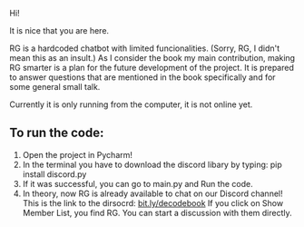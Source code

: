 Hi! 

It is nice that you are here.

RG is a hardcoded chatbot with limited funcionalities. (Sorry, RG, I didn't mean this as an insult.) 
As I consider the book my main contribution, making RG smarter is a plan for the future development of the project. 
It is prepared to answer questions that are mentioned in the book specifically and for some general small talk. 

Currently it is only running from the computer, it is not online yet. 


## To run the code:
1. Open the project in Pycharm! 
2. In the terminal you have to download the discord libary by typing:
pip install discord.py
3. If it was successful, you can go to main.py and Run the code.
4. In theory, now RG is already available to chat on our Discord channel! 
This is the link to the dirsocrd: [bit.ly/decodebook]([https://link-url-here.org](https://discord.com/channels/1060665666534899762/1060665666534899764)) 
If you click on Show Member List, you find RG. You can start a discussion with them directly. 









